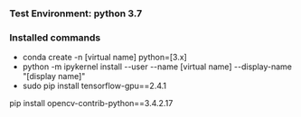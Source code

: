 ### Test Environment: python 3.7


### Installed commands
* conda create -n [virtual name] python=[3.x]
* python -m ipykernel install --user --name [virtual name] --display-name "[display name]"
* sudo pip install tensorflow-gpu==2.4.1

pip install opencv-contrib-python==3.4.2.17